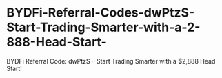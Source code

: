 # BYDFi-Referral-Codes-dwPtzS-Start-Trading-Smarter-with-a-2-888-Head-Start-
BYDFi Referral Code: dwPtzS – Start Trading Smarter with a $2,888 Head Start!
